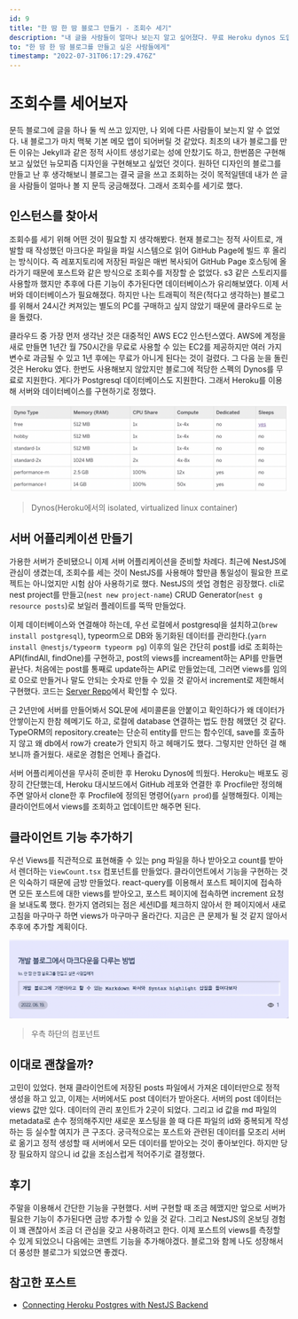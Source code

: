 ```yaml
---
id: 9
title: "한 땀 한 땀 블로그 만들기 - 조회수 세기"
description: "내 글을 사람들이 얼마나 보는지 알고 싶어졌다. 무료 Heroku dynos 도입과 함께 NestJS를 써보자"
to: "한 땀 한 땀 블로그를 만들고 싶은 사람들에게"
timestamp: "2022-07-31T06:17:29.476Z"
---
```


# 조회수를 세어보자

문득 블로그에 글을 하나 둘 씩 쓰고 있지만, 나 외에 다른 사람들이 보는지 알 수 없었다. 내 블로그가 마치 맥북 기본 메모 앱이 되어버릴 것 같았다. 최초의 내가 블로그를 만든 이유는 Jekyll과 같은 정적 사이트 생성기로는 성에 안찼기도 하고, 한번쯤은 구현해보고 싶었던 뉴모피즘 디자인을 구현해보고 싶었던 것이다. 원하던 디자인의 블로그를 만들고 난 후 생각해보니 블로그는 결국 글을 쓰고 조회하는 것이 목적일텐데 내가 쓴 글을 사람들이 얼마나 볼 지 문득 궁금해졌다. 그래서 조회수를 세기로 했다.

## 인스턴스를 찾아서

조회수를 세기 위해 어떤 것이 필요할 지 생각해봤다. 현재 블로그는 정적 사이트로, 개발할 때 작성했던 마크다운 파일을 파일 시스템으로 읽어 GitHub Page에 빌드 후 올리는 방식이다. 즉 레포지토리에 저장된 파일은 매번 복사되어 GitHub Page 호스팅에 올라가기 때문에 포스트와 같은 방식으로 조회수를 저장할 순 없었다. s3 같은 스토리지를 사용할까 했지만 추후에 다른 기능이 추가된다면 데이터베이스가 유리해보였다. 이제 서버와 데이터베이스가 필요해졌다. 하지만 나는 트래픽이 적은(적다고 생각하는) 블로그를 위해서 24시간 켜져있는 별도의 PC를 구매하고 싶지 않았기 때문에 클라우드로 눈을 돌렸다.

클라우드 중 가장 먼저 생각난 것은 대중적인 AWS EC2 인스턴스였다. AWS에 계정을 새로 만들면 1년간 월 750시간을 무료로 사용할 수 있는 EC2를 제공하지만 여러 가지 변수로 과금될 수 있고 1년 후에는 무료가 아니게 된다는 것이 걸렸다. 그 다음 눈을 돌린 것은 Heroku 였다. 한번도 사용해보지 않았지만 블로그에 적당한 스펙의 Dynos를 무료로 지원한다. 게다가 Postgresql 데이터베이스도 지원한다. 그래서 Heroku를 이용해 서버와 데이터베이스를 구현하기로 정했다.

![Dynos](/posts/how-to-make-blog-views-count/dynos.png)

> Dynos(Heroku에서의 isolated, virtualized linux container)

## 서버 어플리케이션 만들기

가용한 서버가 준비됐으니 이제 서버 어플리케이션을 준비할 차례다. 최근에 NestJS에 관심이 생겼는데, 조회수를 세는 것이 NestJS를 사용해야 할만큼 통일성이 필요한 프로젝트는 아니었지만 시험 삼아 사용하기로 했다. NestJS의 셋업 경험은 굉장했다. cli로 nest project를 만들고(`nest new project-name`) CRUD Generator(`nest g resource posts`)로 보일러 플레이트를 뚝딱 만들었다.

이제 데이터베이스와 연결해야 하는데, 우선 로컬에서 postgresql을 설치하고(`brew install postgresql`), typeorm으로 DB와 동기화된 데이터를 관리한다.(`yarn install @nestjs/typeorm typeorm pg`) 이후의 일은 간단히 post를 id로 조회하는 API(findAll, findOne)를 구현하고, post의 views를 increament하는 API를 만들면 끝난다. 처음에는 post를 통째로 update하는 API로 만들었는데, 그러면 views를 임의로 0으로 만들거나 말도 안되는 숫자로 만들 수 있을 것 같아서 increment로 제한해서 구현했다. 코드는 [Server Repo](https://github.com/solidw/solidw.github.io-server)에서 확인할 수 있다.

근 2년만에 서버를 만들어봐서 SQL문에 세미콜론을 안붙이고 확인하다가 왜 데이터가 안쌓이는지 한참 헤메기도 하고, 로컬에 database 연결하는 법도 한참 헤맸던 것 같다. TypeORM의 repository.create는 단순히 entity를 만드는 함수인데, save를 호출하지 않고 왜 db에서 row가 create가 안되지 하고 헤매기도 했다. 그렇지만 안하던 걸 해보니까 즐거웠다. 새로운 경험은 언제나 즐겁다.

서버 어플리케이션을 무사히 준비한 후 Heroku Dynos에 띄웠다. Heroku는 배포도 굉장히 간단했는데, Heroku 대시보드에서 GitHub 레포와 연결한 후 Procfile만 정의해주면 알아서 clone한 후 Procfile에 정의된 명령어(`yarn prod`)를 실행해줬다. 이제는 클라이언트에서 views를 조회하고 업데이트만 해주면 된다.

## 클라이언트 기능 추가하기

우선 Views를 직관적으로 표현해줄 수 있는 png 파일을 하나 받아오고 count를 받아서 렌더하는 `ViewCount.tsx` 컴포넌트를 만들었다. 클라이언트에서 기능을 구현하는 것은 익숙하기 때문에 금방 만들었다. react-query를 이용해서 포스트 페이지에 접속하면 모든 포스트에 대한 views를 받아오고, 포스트 페이지에 접속하면 increment 요청을 보내도록 했다. 한가지 염려되는 점은 세션ID를 체크하지 않아서 한 페이지에서 새로고침을 마구마구 하면 views가 마구마구 올라간다. 지금은 큰 문제가 될 것 같지 않아서 추후에 추가할 계획이다.

![ViewCount 컴포넌트](/posts/how-to-make-blog-views-count/view-count.png)

> 우측 하단의 컴포넌트

## 이대로 괜찮을까?

고민이 있었다. 현재 클라이언트에 저장된 posts 파일에서 가져온 데이터만으로 정적 생성을 하고 있고, 이제는 서버에서도 post 데이터가 받아온다. 서버의 post 데이터는 views 값만 있다. 데이터의 관리 포인트가 2곳이 되었다. 그리고 id 값을 md 파일의 metadata로 손수 정의해주지만 새로운 포스팅을 쓸 때 다른 파일의 id와 중복되게 작성하는 등 실수할 여지가 큰 구조다. 궁극적으로는 포스트와 관련된 데이터를 모조리 서버로 옮기고 정적 생성할 때 서버에서 모든 데이터를 받아오는 것이 좋아보인다. 하지만 당장 필요하지 않으니 id 값을 조심스럽게 적어주기로 결정했다.

## 후기

주말을 이용해서 간단한 기능을 구현했다. 서버 구현할 때 조금 헤맸지만 앞으로 서버가 필요한 기능이 추가된다면 금방 추가할 수 있을 것 같다. 그리고 NestJS의 온보딩 경험이 꽤 괜찮아서 조금 더 관심을 갖고 사용하려고 한다. 이제 포스트의 views를 측정할 수 있게 되었으니 다음에는 코멘트 기능을 추가해야겠다. 블로그와 함께 나도 성장해서 더 풍성한 블로그가 되었으면 좋겠다.

## 참고한 포스트

- [Connecting Heroku Postgres with NestJS Backend](https://dev.to/omercalik/connecting-heroku-postgres-with-nestjs-backend-3p1j)
